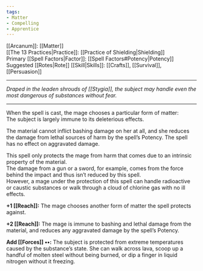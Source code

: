 ```yaml
---
tags:
- Matter
- Compelling
- Apprentice
---
```


[[Arcanum]]: [[Matter]]\
[[The 13 Practices|Practice]]: [[Practice of Shielding|Shielding]]\
Primary [[Spell Factors|Factor]]: [[Spell Factors#Potency|Potency]]\
Suggested [[Rotes|Rote]] [[Skill|Skills]]: [[Crafts]], [[Survival]], [[Persuasion]]

---

_Draped in the leaden shrouds of [[Stygia]], the subject may handle even the most dangerous of substances without fear._

---

When the spell is cast, the mage chooses a particular form of matter:\
The subject is largely immune to its deleterious effects.

The material cannot inflict bashing damage on her at all, and she reduces the damage from lethal sources of harm by the spell’s Potency. The spell has no effect on aggravated damage.

This spell only protects the mage from harm that comes due to an intrinsic property of the material.\
The damage from a gun or a sword, for example, comes from the force behind the impact and thus isn’t reduced by this spell.\
However, a mage under the protection of this spell can handle radioactive or caustic substances or walk through a cloud of chlorine gas with no ill effects.

**+1 [[Reach]]:** The mage chooses another form of matter the spell protects against.

**+2 [[Reach]]:** The mage is immune to bashing and lethal damage from the material, and reduces any aggravated damage by the spell’s Potency.

**Add [[Forces]] ••:** The subject is protected from extreme temperatures caused by the substance’s state. She can walk across lava, scoop up a handful of molten steel without being burned, or dip a finger in liquid nitrogen without it freezing.